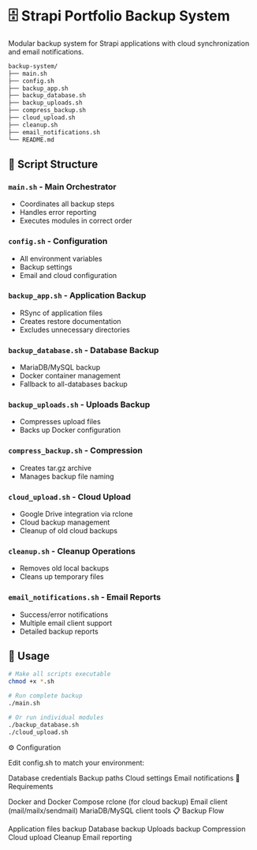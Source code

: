 # 🗄️ Strapi Portfolio Backup System

Modular backup system for Strapi applications with cloud synchronization and email notifications.

```bash
backup-system/
├── main.sh
├── config.sh
├── backup_app.sh
├── backup_database.sh
├── backup_uploads.sh
├── compress_backup.sh
├── cloud_upload.sh
├── cleanup.sh
├── email_notifications.sh
└── README.md
```

## 📁 Script Structure

### `main.sh` - Main Orchestrator

- Coordinates all backup steps
- Handles error reporting
- Executes modules in correct order

### `config.sh` - Configuration

- All environment variables
- Backup settings
- Email and cloud configuration

### `backup_app.sh` - Application Backup

- RSync of application files
- Creates restore documentation
- Excludes unnecessary directories

### `backup_database.sh` - Database Backup

- MariaDB/MySQL backup
- Docker container management
- Fallback to all-databases backup

### `backup_uploads.sh` - Uploads Backup

- Compresses upload files
- Backs up Docker configuration

### `compress_backup.sh` - Compression

- Creates tar.gz archive
- Manages backup file naming

### `cloud_upload.sh` - Cloud Upload

- Google Drive integration via rclone
- Cloud backup management
- Cleanup of old cloud backups

### `cleanup.sh` - Cleanup Operations

- Removes old local backups
- Cleans up temporary files

### `email_notifications.sh` - Email Reports

- Success/error notifications
- Multiple email client support
- Detailed backup reports

## 🚀 Usage

```bash
# Make all scripts executable
chmod +x *.sh

# Run complete backup
./main.sh

# Or run individual modules
./backup_database.sh
./cloud_upload.sh
```

⚙️ Configuration

Edit config.sh to match your environment:

Database credentials
Backup paths
Cloud settings
Email notifications
🔧 Requirements

Docker and Docker Compose
rclone (for cloud backup)
Email client (mail/mailx/sendmail)
MariaDB/MySQL client tools
📋 Backup Flow

Application files backup
Database backup
Uploads backup
Compression
Cloud upload
Cleanup
Email reporting
